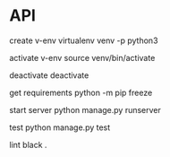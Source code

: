 # API

create v-env
    virtualenv venv -p python3

activate v-env
    source venv/bin/activate

deactivate
    deactivate

get requirements
    python -m pip freeze

start server
    python manage.py runserver

test
    python manage.py test

lint
    black .  